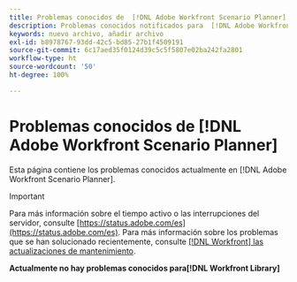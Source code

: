 ```yaml
---
title: Problemas conocidos de  [!DNL Adobe Workfront Scenario Planner]
description: Problemas conocidos notificados para  [!DNL Adobe Workfront Scenario Planner]
keywords: nuevo archivo, añadir archivo
exl-id: b8978767-93dd-42c5-bd85-27b1f4509191
source-git-commit: 6c17aed35f0124d39c5c5f5807e02ba242fa2801
workflow-type: ht
source-wordcount: '50'
ht-degree: 100%

---
```


# Problemas conocidos de [!DNL Adobe Workfront Scenario Planner]

Esta página contiene los problemas conocidos actualmente en [!DNL Adobe Workfront Scenario Planner].

>[!IMPORTANT]
>
>Para más información sobre el tiempo activo o las interrupciones del servidor, consulte [https://status.adobe.com/es](https://status.adobe.com/es). Para más información sobre los problemas que se han solucionado recientemente, consulte [[!DNL Workfront] las actualizaciones de mantenimiento](../maintenance/current-updates.md).

**Actualmente no hay problemas conocidos para[!DNL Workfront Library]**
<!--


-->
